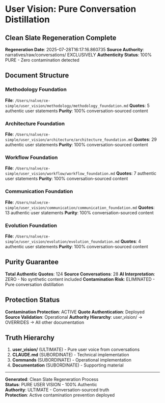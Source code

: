 # User Vision: Pure Conversation Distillation

## Clean Slate Regeneration Complete

**Regeneration Date**: 2025-07-28T16:17:16.860735
**Source Authority**: narratives/raw/conversations/ EXCLUSIVELY
**Authenticity Status**: 100% PURE - Zero contamination detected

## Document Structure

### Methodology Foundation
**File**: `/Users/nalve/ce-simple/user_vision/methodology/methodology_foundation.md`
**Quotes**: 5 authentic user statements
**Purity**: 100% conversation-sourced content

### Architecture Foundation
**File**: `/Users/nalve/ce-simple/user_vision/architecture/architecture_foundation.md`
**Quotes**: 29 authentic user statements
**Purity**: 100% conversation-sourced content

### Workflow Foundation
**File**: `/Users/nalve/ce-simple/user_vision/workflow/workflow_foundation.md`
**Quotes**: 7 authentic user statements
**Purity**: 100% conversation-sourced content

### Communication Foundation
**File**: `/Users/nalve/ce-simple/user_vision/communication/communication_foundation.md`
**Quotes**: 13 authentic user statements
**Purity**: 100% conversation-sourced content

### Evolution Foundation
**File**: `/Users/nalve/ce-simple/user_vision/evolution/evolution_foundation.md`
**Quotes**: 4 authentic user statements
**Purity**: 100% conversation-sourced content

## Purity Guarantee

**Total Authentic Quotes**: 124
**Source Conversations**: 28
**AI Interpretation**: ZERO - No synthetic content included
**Contamination Risk**: ELIMINATED - Pure conversation distillation

## Protection Status

**Contamination Protection**: ACTIVE
**Quote Authentication**: Deployed
**Source Validation**: Operational
**Authority Hierarchy**: user_vision/ → OVERRIDES → All other documentation

## Truth Hierarchy

1. **user_vision/** (ULTIMATE) - Pure user voice from conversations
2. **CLAUDE.md** (SUBORDINATE) - Technical implementation 
3. **Commands** (SUBORDINATE) - Operational implementation
4. **Documentation** (SUBORDINATE) - Supporting material

---

**Generated**: Clean Slate Regeneration Process  
**Status**: PURE USER VISION - 100% Authentic  
**Authority**: ULTIMATE - Conversation-sourced truth  
**Protection**: Active contamination prevention deployed
